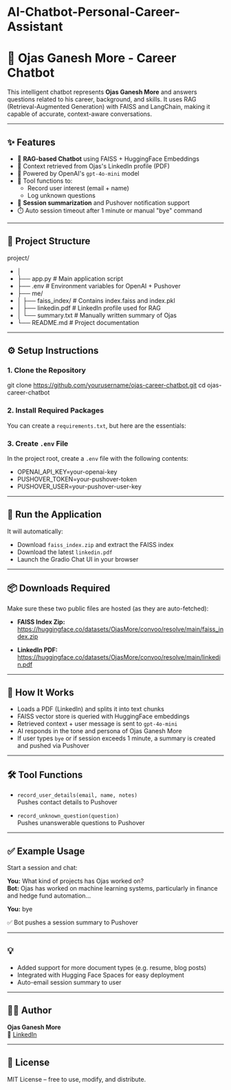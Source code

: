 # AI-Chatbot-Personal-Career-Assistant

# 🤖 Ojas Ganesh More - Career Chatbot

This intelligent chatbot represents **Ojas Ganesh More** and answers questions related to his career, background, and skills. It uses RAG (Retrieval-Augmented Generation) with FAISS and LangChain, making it capable of accurate, context-aware conversations.

---

## ✨ Features

- 🧠 **RAG-based Chatbot** using FAISS + HuggingFace Embeddings  
- 📄 Context retrieved from Ojas's LinkedIn profile (PDF)  
- 💬 Powered by OpenAI's `gpt-4o-mini` model  
- 🧰 Tool functions to:
  - Record user interest (email + name)
  - Log unknown questions
- 🔔 **Session summarization** and Pushover notification support  
- ⏱️ Auto session timeout after 1 minute or manual "bye" command  

---

## 📁 Project Structure

project/
- │
- ├── app.py # Main application script
- ├── .env # Environment variables for OpenAI + Pushover
- ├── me/
- │ ├── faiss_index/ # Contains index.faiss and index.pkl
- │ ├── linkedin.pdf # LinkedIn profile used for RAG
- │ └── summary.txt # Manually written summary of Ojas
- └── README.md # Project documentation



---

## ⚙️ Setup Instructions

### 1. Clone the Repository

git clone https://github.com/yourusername/ojas-career-chatbot.git
cd ojas-career-chatbot


### 2. Install Required Packages

You can create a `requirements.txt`, but here are the essentials:


### 3. Create `.env` File

In the project root, create a `.env` file with the following contents:

- OPENAI_API_KEY=your-openai-key
- PUSHOVER_TOKEN=your-pushover-token
- PUSHOVER_USER=your-pushover-user-key


---

## 🚀 Run the Application


It will automatically:

- Download `faiss_index.zip` and extract the FAISS index  
- Download the latest `linkedin.pdf`  
- Launch the Gradio Chat UI in your browser  

---

## 📦 Downloads Required

Make sure these two public files are hosted (as they are auto-fetched):

- **FAISS Index Zip:**  
  https://huggingface.co/datasets/OjasMore/convoo/resolve/main/faiss_index.zip

- **LinkedIn PDF:**  
  https://huggingface.co/datasets/OjasMore/convoo/resolve/main/linkedin.pdf

---

## 🧠 How It Works

- Loads a PDF (LinkedIn) and splits it into text chunks  
- FAISS vector store is queried with HuggingFace embeddings  
- Retrieved context + user message is sent to `gpt-4o-mini`  
- AI responds in the tone and persona of Ojas Ganesh More  
- If user types `bye` or if session exceeds 1 minute, a summary is created and pushed via Pushover  

---

## 🛠️ Tool Functions

- `record_user_details(email, name, notes)`  
  Pushes contact details to Pushover  

- `record_unknown_question(question)`  
  Pushes unanswerable questions to Pushover  

---

## ✅ Example Usage

Start a session and chat:

**You:** What kind of projects has Ojas worked on?  
**Bot:** Ojas has worked on machine learning systems, particularly in finance and hedge fund automation...

**You:** bye  

✅ Bot pushes a session summary to Pushover

---

## 💡 

- Added support for more document types (e.g. resume, blog posts)  
- Integrated with Hugging Face Spaces for easy deployment  
- Auto-email session summary to user  

---

## 👨‍💻 Author

**Ojas Ganesh More**  
🔗 [LinkedIn](https://www.linkedin.com/in/ojasmore25/)

---

## 📜 License

MIT License – free to use, modify, and distribute.


